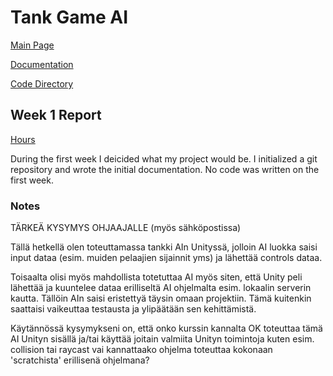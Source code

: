 # Tank Game AI

[Main Page](https://github.com/porrasm/tiralabra-tank-game-ai)

[Documentation](https://github.com/porrasm/tiralabra-tank-game-ai/tree/master/Documentation/)

[Code Directory](https://github.com/porrasm/tiralabra-tank-game-ai/tree/master/Assets/_Assets/Scripts/Games/TankGame/TankAI/)

## Week 1 Report

[Hours](https://github.com/porrasm/tiralabra-tank-game-ai/tree/master/Documentation/hours.md)

During the first week I deicided what my project would be. I initialized a git repository and wrote the initial documentation. No code was written on the first week.

### Notes

TÄRKEÄ KYSYMYS OHJAAJALLE (myös sähköpostissa)

Tällä hetkellä olen toteuttamassa tankki AIn Unityssä, jolloin AI luokka saisi input dataa (esim. muiden pelaajien sijainnit yms) ja lähettää controls dataa. 

Toisaalta olisi myös mahdollista totetuttaa AI myös siten, että Unity peli lähettää ja kuuntelee dataa erilliseltä AI ohjelmalta esim. lokaalin serverin kautta. Tällöin AIn saisi eristettyä täysin omaan projektiin. Tämä kuitenkin saattaisi vaikeuttaa testausta ja ylipäätään sen kehittämistä.

Käytännössä kysymykseni on, että onko kurssin kannalta OK toteuttaa tämä AI Unityn sisällä ja/tai käyttää joitain valmiita Unityn toimintoja kuten esim. collision tai raycast vai kannattaako ohjelma toteuttaa kokonaan 'scratchista' erillisenä ohjelmana? 